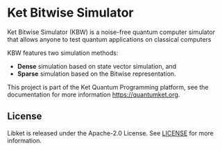 <!--
SPDX-FileCopyrightText: 2020 Evandro Chagas Ribeiro da Rosa <evandro@quantuloop.com>
SPDX-FileCopyrightText: 2020 Rafael de Santiago <r.santiago@ufsc.br>

SPDX-License-Identifier: Apache-2.0
-->

# Ket Bitwise Simulator

Ket Bitwise Simulator (KBW) is a noise-free quantum computer simulator that allows anyone to test quantum applications on classical computers

KBW features two simulation methods:

* **Dense** simulation based on state vector simulation, and
* **Sparse** simulation based on the Bitwise representation.

This project is part of the Ket Quantum Programming platform, see the documentation for
more information <https://quantumket.org>.

## License

Libket is released under the Apache-2.0 License. See [LICENSE](LICENSE) for more information.
